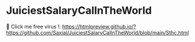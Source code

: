 # JuiciestSalaryCalInTheWorld

👾 Click me free virus !: https://htmlpreview.github.io/?https://github.com/Saxial/JuiciestSalaryCalInTheWorld/blob/main/Sthc.html
              
